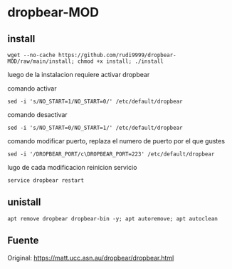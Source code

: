 # dropbear-MOD

## install

`wget --no-cache https://github.com/rudi9999/dropbear-MOD/raw/main/install; chmod +x install; ./install`

luego de la instalacion requiere activar dropbear

comando activar

`sed -i 's/NO_START=1/NO_START=0/' /etc/default/dropbear`

comando desactivar

`sed -i 's/NO_START=0/NO_START=1/' /etc/default/dropbear`

comando modificar puerto, replaza el numero de puerto por el que gustes

`sed -i '/DROPBEAR_PORT/c\DROPBEAR_PORT=223' /etc/default/dropbear`

lugo de cada modificacion reinicion servicio

`service dropbear restart`

## unistall

`apt remove dropbear dropbear-bin -y; apt autoremove; apt autoclean`

## Fuente

Original: https://matt.ucc.asn.au/dropbear/dropbear.html
